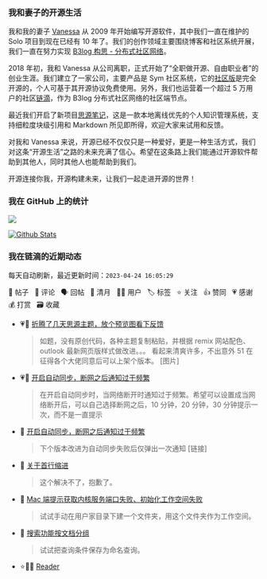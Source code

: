 ### 我和妻子的开源生活

我和我的妻子 [Vanessa](https://github.com/Vanessa219) 从 2009 年开始编写开源软件，其中我们一直在维护的 Solo 项目到现在已经有 10 年了。我们的创作领域主要围绕博客和社区系统开展，我们一直在努力实现 [B3log 构思 - 分布式社区网络](https://ld246.com/article/1546941897596)。

2018 年初，我和 Vanessa 从公司离职，正式开始了“全职做开源、自由职业者”的创业生涯。我们建立了一家公司，主要产品是 Sym 社区系统，它的[社区版](https://github.com/88250/symphony)是完全开源的，个人可基于其开源协议免费使用。另外，我们也运营着一个超过 5 万用户的社区[链滴](https://ld246.com)，作为 B3log 分布式社区网络的社区端节点。

最近我们开启了新项目[思源笔记](https://github.com/siyuan-note/siyuan)，这是一款本地离线优先的个人知识管理系统，支持细粒度块级引用和 Markdown 所见即所得，欢迎大家来试用和反馈。

对我和 Vanessa 来说，开源已经不仅仅只是一种爱好，更是一种生活方式，我们对这条“开源生活”之路的未来充满了信心。希望在这条路上我们能通过开源软件帮助到其他人，同时其他人也能帮助到我们。

开源连接你我，开源构建未来，让我们一起走进开源的世界！

### 我在 GitHub 上的统计

<a title="Hits" target="_blank" href="https://github.com/88250/88250"><img src="https://hits.b3log.org/88250/88250.svg"></a>

[![Github Stats](https://github-readme-stats.vercel.app/api?username=88250&theme=tokyonight&show_icons=true)](https://github.com/88250)

<!--events start -->

### 我在链滴的近期动态

每天自动刷新，最近更新时间：`2023-04-24 16:05:29`

📝 帖子 &nbsp; 💬 评论 &nbsp; 🗣 回帖 &nbsp; 🌙 清月 &nbsp; 👨‍💻 用户 &nbsp; 🏷️ 标签 &nbsp; ⭐️ 关注 &nbsp; 👍 赞同 &nbsp; 💗 感谢 &nbsp; 💰 打赏 &nbsp; 🗃 收藏

* 💗📝 [折腾了几天思源主题，放个预览图看下反馈](https://ld246.com/article/1682270191235)

  > 如题，没有原创代码，各种主题复制粘贴，并根据 remix 网站配色、outlook 最新网页版样式做改进。。。 看起来清爽许多，不出意外 51 在征得各个大佬同意后可以上架个版本。 [图片]
* 💗📝 [开启自动同步，断网之后通知过于频繁](https://ld246.com/article/1682050569305)

  > 在开启自动同步时，当网络断开时通知过于频繁。希望可以设置成当网络断开后，可以自己选择断网之后，10 分钟，20 分钟，30 分钟提示一次，而不是一直提示
* 💬 [开启自动同步，断网之后通知过于频繁](https://ld246.com/article/1682050569305/comment/1682320609189#comments)

  > 下个版本改进为自动同步失败后仅弹出一次通知 [链接]
* 💬 [关于首行缩进](https://ld246.com/article/1682306386769/comment/1682306743754#comments)

  > 这个解决不了，抱歉了。
* 💬 [Mac 端提示获取内核服务端口失败、初始化工作空间失败](https://ld246.com/article/1682236205862/comment/1682297251665#comments)

  > 试试手动在用户家目录下建一个文件夹，用这个文件夹作为工作空间。
* 💬 [搜索功能按文档分组](https://ld246.com/article/1682257045535/comment/1682258873281#comments)

  > 试试把查询条件保存为命名查询。
* ⭐️👨‍💻 [Reader](https://ld246.com/member/Reader)

  > 


<!--events end -->
